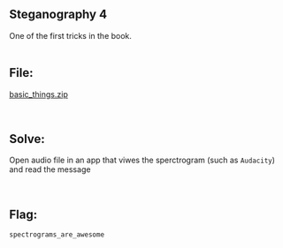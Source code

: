 ## Steganography 4

One of the first tricks in the book.
<br/>
<br/>

## File:

[basic_things.zip](https://github.com/ChronosPK/Sibiu_Academic_CTF/files/10285529/basic_things.zip)

<br/>

## Solve:

Open audio file in an app that viwes the sperctrogram (such as `Audacity`) and read the message

<br/>

## Flag:
`spectrograms_are_awesome`
